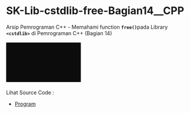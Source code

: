 # SK-Lib-cstdlib-free-Bagian14__CPP
Arsip Pemrograman C++ - Memahami function <code><b>free()</b></code>pada Library <code><b>&lt;cstdlib></b></code> di Pemrograman C++ (Bagian 14)<br><br>
<img src="https://github.com/RizkyKhapidsyah/SK-Lib-cstdlib-free-Bagian14__CPP/blob/master/SK-Lib-cstdlib-free-Bagian14__CPP/x64/result/001.JPG"><br><br>
Lihat Source Code : <br>
- <a href="https://github.com/RizkyKhapidsyah/SK-Lib-cstdlib-free-Bagian14__CPP/blob/master/SK-Lib-cstdlib-free-Bagian14__CPP/Source.cpp">Program</a>

